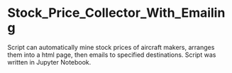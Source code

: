 # Stock_Price_Collector_With_Emailing
Script can automatically mine stock prices of aircraft makers, arranges them into a html page, then emails to specified destinations.
Script was written in Jupyter Notebook.
